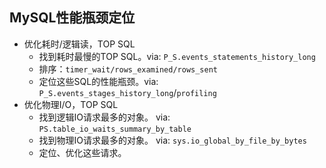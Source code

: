 ## MySQL性能瓶颈定位

- 优化耗时/逻辑读，TOP SQL
  - 找到耗时最慢的TOP SQL。via: `P_S.events_statements_history_long`
  - 排序：`timer_wait/rows_examined/rows_sent`
  - 定位这些SQL的性能瓶颈。via: `P_S.events_stages_history_long`/`profiling`
- 优化物理I/O，TOP SQL
  - 找到逻辑IO请求最多的对象。 via: `PS.table_io_waits_summary_by_table`
  - 找到物理IO请求最多的对象。 via: `sys.io_global_by_file_by_bytes`
  - 定位、优化这些请求。